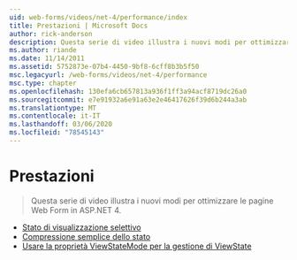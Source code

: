 ```yaml
---
uid: web-forms/videos/net-4/performance/index
title: Prestazioni | Microsoft Docs
author: rick-anderson
description: Questa serie di video illustra i nuovi modi per ottimizzare le pagine Web Form in ASP.NET 4.
ms.author: riande
ms.date: 11/14/2011
ms.assetid: 5752873e-07b4-4450-9bf8-6cff8b3b5f50
msc.legacyurl: /web-forms/videos/net-4/performance
msc.type: chapter
ms.openlocfilehash: 130efa6cb657813a936f1ff3a94acf8719dc26a0
ms.sourcegitcommit: e7e91932a6e91a63e2e46417626f39d6b244a3ab
ms.translationtype: MT
ms.contentlocale: it-IT
ms.lasthandoff: 03/06/2020
ms.locfileid: "78545143"
---
```

# <a name="performance"></a>Prestazioni

> Questa serie di video illustra i nuovi modi per ottimizzare le pagine Web Form in ASP.NET 4.

- [Stato di visualizzazione selettivo](aspnet-4-quick-hit-selective-view-state.md)
- [Compressione semplice dello stato](aspnet-4-quick-hit-easy-state-compression.md)
- [Usare la proprietà ViewStateMode per la gestione di ViewState](how-do-i-use-the-viewstatemode-property-for-managing-viewstate.md)
